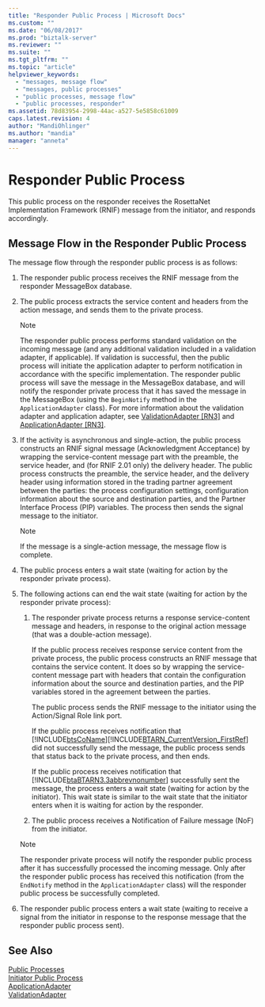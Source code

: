 ```yaml
---
title: "Responder Public Process | Microsoft Docs"
ms.custom: ""
ms.date: "06/08/2017"
ms.prod: "biztalk-server"
ms.reviewer: ""
ms.suite: ""
ms.tgt_pltfrm: ""
ms.topic: "article"
helpviewer_keywords: 
  - "messages, message flow"
  - "messages, public processes"
  - "public processes, message flow"
  - "public processes, responder"
ms.assetid: 78d83954-2998-44ac-a527-5e5858c61009
caps.latest.revision: 4
author: "MandiOhlinger"
ms.author: "mandia"
manager: "anneta"
---
```

# Responder Public Process
This public process on the responder receives the RosettaNet Implementation Framework (RNIF) message from the initiator, and responds accordingly.  
  
## Message Flow in the Responder Public Process  
 The message flow through the responder public process is as follows:  
  
1. The responder public process receives the RNIF message from the responder MessageBox database.  
  
2. The public process extracts the service content and headers from the action message, and sends them to the private process.  
  
   > [!NOTE]
   >  The responder public process performs standard validation on the incoming message (and any additional validation included in a validation adapter, if applicable). If validation is successful, then the public process will initiate the application adapter to perform notification in accordance with the specific implementation. The responder public process will save the message in the MessageBox database, and will notify the responder private process that it has saved the message in the MessageBox (using the `BeginNotify` method in the `ApplicationAdapter` class). For more information about the validation adapter and application adapter, see [ValidationAdapter &#91;RN3&#93;](../../adapters-and-accelerators/accelerator-rosettanet/validationadapter.md) and [ApplicationAdapter &#91;RN3&#93;](../../adapters-and-accelerators/accelerator-rosettanet/applicationadapter.md).  
  
3. If the activity is asynchronous and single-action, the public process constructs an RNIF signal message (Acknowledgment Acceptance) by wrapping the service-content message part with the preamble, the service header, and (for RNIF 2.01 only) the delivery header. The public process constructs the preamble, the service header, and the delivery header using information stored in the trading partner agreement between the parties: the process configuration settings, configuration information about the source and destination parties, and the Partner Interface Process (PIP) variables. The process then sends the signal message to the initiator.  
  
   > [!NOTE]
   >  If the message is a single-action message, the message flow is complete.  
  
4. The public process enters a wait state (waiting for action by the responder private process).  
  
5. The following actions can end the wait state (waiting for action by the responder private process):  
  
   1. The responder private process returns a response service-content message and headers, in response to the original action message (that was a double-action message).  
  
       If the public process receives response service content from the private process, the public process constructs an RNIF message that contains the service content. It does so by wrapping the service-content message part with headers that contain the configuration information about the source and destination parties, and the PIP variables stored in the agreement between the parties.  
  
       The public process sends the RNIF message to the initiator using the Action/Signal Role link port.  
  
       If the public process receives notification that [!INCLUDE[btsCoName](../../includes/btsconame-md.md)][!INCLUDE[BTARN_CurrentVersion_FirstRef](../../includes/btarn-currentversion-firstref-md.md)] did not successfully send the message, the public process sends that status back to the private process, and then ends.  
  
       If the public process receives notification that [!INCLUDE[btaBTARN3.3abbrevnonumber](../../includes/btabtarn3-3abbrevnonumber-md.md)] successfully sent the message, the process enters a wait state (waiting for action by the initiator). This wait state is similar to the wait state that the initiator enters when it is waiting for action by the responder.  
  
   2. The public process receives a Notification of Failure message (NoF) from the initiator.  
  
   > [!NOTE]
   >  The responder private process will notify the responder public process after it has successfully processed the incoming message. Only after the responder public process has received this notification (from the `EndNotify` method in the `ApplicationAdapter` class) will the responder public process be successfully completed.  
  
6. The responder public process enters a wait state (waiting to receive a signal from the initiator in response to the response message that the responder public process sent).  
  
## See Also  
 [Public Processes](../../adapters-and-accelerators/accelerator-rosettanet/public-processes.md)   
 [Initiator Public Process](../../adapters-and-accelerators/accelerator-rosettanet/initiator-public-process.md)   
 [ApplicationAdapter](../../adapters-and-accelerators/accelerator-rosettanet/applicationadapter.md)   
 [ValidationAdapter](../../adapters-and-accelerators/accelerator-rosettanet/validationadapter.md)